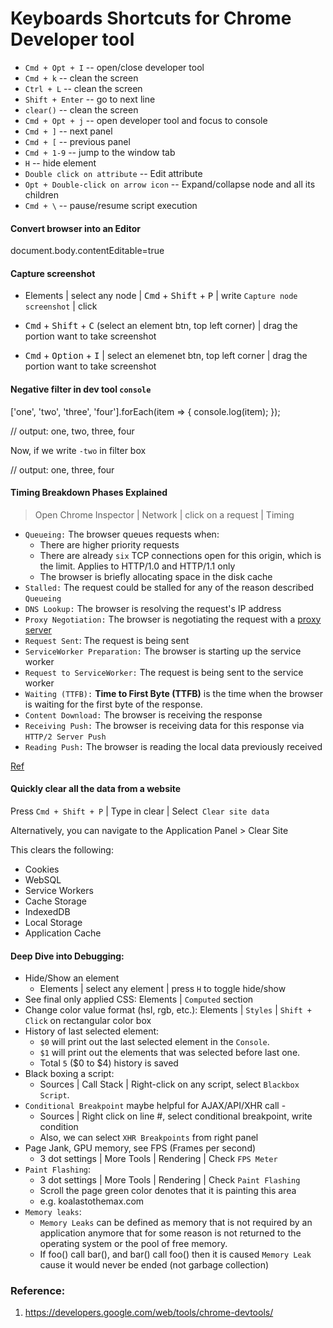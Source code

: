 # Keyboards Shortcuts for Chrome Developer tool

- `Cmd + Opt + I` -- open/close developer tool
- `Cmd + k` -- clean the screen
- `Ctrl + L` -- clean the screen
- `Shift + Enter` -- go to next line
- `clear()` -- clean the screen
- `Cmd + Opt + j` -- open developer tool and focus to console
- `Cmd + ]` -- next panel
- `Cmd + [` -- previous panel
- `Cmd + 1-9` -- jump to the window tab
- `H` -- hide element
- `Double click on attribute` -- Edit attribute
- `Opt + Double-click on arrow icon` -- Expand/collapse node and all its children
- `Cmd + \` -- pause/resume script execution

#### Convert browser into an Editor

document.body.contentEditable=true

#### Capture screenshot

- Elements | select any node | <kbd>Cmd</kbd> + <kbd>Shift</kbd> + <kbd>P</kbd> | write `Capture node screenshot` | click

- <kbd>Cmd</kbd> + <kbd>Shift</kbd> + <kbd>C</kbd> (select an element btn, top left corner) | drag the portion want to take screenshot

- <kbd>Cmd</kbd> + <kbd>Option</kbd> + <kbd>I</kbd> | select an elemenet btn, top left corner | drag the portion want to take screenshot

#### Negative filter in dev tool `console`

['one', 'two', 'three', 'four'].forEach(item => {
console.log(item);
});

// output: one, two, three, four

Now, if we write `-two` in filter box

// output: one, three, four

#### Timing Breakdown Phases Explained

> Open Chrome Inspector | Network | click on a request | Timing

- `Queueing:` The browser queues requests when:
  - There are higher priority requests
  - There are already `six` TCP connections open for this origin, which is the limit. Applies to HTTP/1.0 and HTTP/1.1 only
  - The browser is briefly allocating space in the disk cache
- `Stalled:` The request could be stalled for any of the reason described `Queueing`
- `DNS Lookup:` The browser is resolving the request's IP address
- `Proxy Negotiation:` The browser is negotiating the request with a [proxy server](https://en.wikipedia.org/wiki/Proxy_server)
- `Request Sent`: The request is being sent
- `ServiceWorker Preparation:` The browser is starting up the service worker
- `Request to ServiceWorker:` The request is being sent to the service worker
- `Waiting (TTFB):` **Time to First Byte (TTFB)** is the time when the browser is waiting for the first byte of the response.
- `Content Download:` The browser is receiving the response
- `Receiving Push:` The browser is receiving data for this response via `HTTP/2 Server Push`
- `Reading Push:` The browser is reading the local data previously received


[Ref](https://developers.google.com/web/tools/chrome-devtools/network/reference#timing-explanation)

#### Quickly clear all the data from a website

Press `Cmd + Shift + P` | Type in clear | Select` Clear site data`

Alternatively, you can navigate to the Application Panel > Clear Site 

This clears the following:

- Cookies
- WebSQL
- Service Workers
- Cache Storage
- IndexedDB
- Local Storage
- Application Cache


#### Deep Dive into Debugging:

- Hide/Show an element
  - Elements | select any element | press `H` to toggle hide/show
- See final only applied CSS: Elements | `Computed` section
- Change color value format (hsl, rgb, etc.): Elements | `Styles` | `Shift + Click` on rectangular color box
- History of last selected element:
  - `$0` will print out the last selected element in the `Console`.
  - `$1` will print out the elements that was selected before last one.
  - Total `5` ($0 to $4) history is saved
- Black boxing a script:
  - Sources | Call Stack | Right-click on any script, select `Blackbox Script`.
- `Conditional Breakpoint` maybe helpful for AJAX/API/XHR call -
  - Sources | Right click on line #, select conditional breakpoint, write condition
  - Also, we can select `XHR Breakpoints` from right panel
- Page Jank, GPU memory, see FPS (Frames per second)
  - 3 dot settings | More Tools | Rendering | Check `FPS Meter`
- `Paint Flashing`:
  - 3 dot settings | More Tools | Rendering | Check `Paint Flashing`
  - Scroll the page green color denotes that it is painting this area
  - e.g. koalastothemax.com
- `Memory leaks`:
  - `Memory Leaks` can be defined as memory that is not required by an application anymore that for some reason is not returned to the operating system or the pool of free memory.
  - If foo() call bar(), and bar() call foo() then it is caused `Memory Leak` cause it would never be ended (not garbage collection)

### Reference:

1. https://developers.google.com/web/tools/chrome-devtools/
